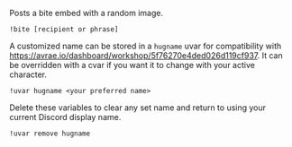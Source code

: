Posts a bite embed with a random image.
```
!bite [recipient or phrase]
```

A customized name can be stored in a `hugname` uvar for compatibility with https://avrae.io/dashboard/workshop/5f76270e4ded026d119cf937. It can be overridden with a cvar if you want it to change with your active character.
```
!uvar hugname <your preferred name>
```
Delete these variables to clear any set name and return to using your current Discord display name.
```
!uvar remove hugname
```